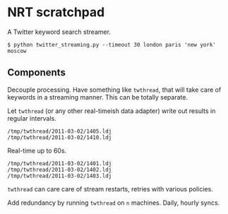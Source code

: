 NRT scratchpad
==============

A Twitter keyword search streamer.

    $ python twitter_streaming.py --timeout 30 london paris 'new york' moscow

Components
----------

Decouple processing. Have something like `twthread`, that will take care of
keywords in a streaming manner. This can be totally separate.

Let `twthread` (or any other real-timeish data adapter) write out results in
regular intervals.

    /tmp/twthread/2011-03-02/1405.ldj
    /tmp/twthread/2011-03-02/1410.ldj

Real-time up to 60s.

    /tmp/twthread/2011-03-02/1401.ldj
    /tmp/twthread/2011-03-02/1402.ldj
    /tmp/twthread/2011-03-02/1403.ldj

`twthread` can care care of stream restarts, retries with various policies.

Add redundancy by running `twthread` on `n` machines. Daily, hourly syncs.
